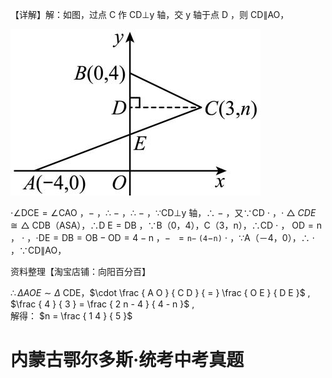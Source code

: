 【详解】解：如图，过点 C 作 CD⊥y 轴，交 y 轴于点 $\mathrm { D }$ ，则 CD∥AO，

![](<../../qs_image_DB/专题1-6_二倍角的解题策略：倍半角模型与绝配角（解析版）_/9ece76fc441eacfd8001780b6b6cbea113ed6d5d9e0f54a40553fa9a7746c64b.jpg>)

$\cdot \angle \mathrm { D C E } = \angle \mathrm { C A O }$ ，$-$ ，∴ $-$ ，∴ $-$ ，∵CD⊥y 轴，∴ $-$ ，又∵CD $\cdot$ ，$\cdot \ \triangle \ C D E \cong \triangle$ CDB（ASA），∴D $\mathrm { E } { = } \mathrm { D } \mathrm { B }$ ，∵B（0，4），C（3，n），∴CD $\cdot$ ， $\mathrm { O D } { = } { \mathrm { n } }$ ， $\cdot$ ，$\cdot { \mathrm { D E } } { = } { \mathrm { D B } } { = } { \mathrm { O B } } { - } { \mathrm { O D } } { = } { 4 } { - } { \mathrm { n } }$ ，$-$ $\ = \mathtt { n - \ ( 4 \mathrm { - } \mathtt { n } ) }$ $\cdot$ ，∵A（－4，0），∴ $\cdot$ ，∵CD∥AO，

资料整理【淘宝店铺：向阳百分百】

$\therefore \Delta A O E \sim \Delta$ CDE，$\cdot \frac { A O } { C D } { = } \frac { O E } { D E }$ ,  
$\frac { 4 } { 3 } = \frac { 2 n - 4 } { 4 - n }$ ,  
解得： $n = \frac { 1 4 } { 5 }$

# 内蒙古鄂尔多斯·统考中考真题
